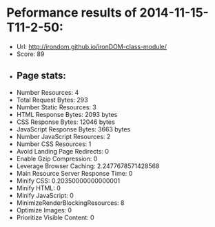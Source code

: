 # Peformance results of 2014-11-15-T11-2-50: 
 
- Url: http://irondom.github.io/ironDOM-class-module/
- Score: 89
- ## Page stats: 
- Number Resources: 4
- Total Request Bytes: 293
- Number Static Resources: 3
- HTML Response Bytes: 2093 bytes 
- CSS Response Bytes: 12046 bytes 
- JavaScript Response Bytes: 3663 bytes 
- Number JavaScript Resources: 2
- Number CSS Resources: 1
- Avoid Landing Page Redirects: 0
- Enable Gzip Compression: 0
- Leverage Browser Caching: 2.2477678571428568
- Main Resource Server Response Time: 0
- Minify CSS: 0.20350000000000001
- Minify HTML: 0
- Minify JavaScript: 0
- MinimizeRenderBlockingResources: 8
- Optimize Images: 0
- Prioritize Visible Content: 0
